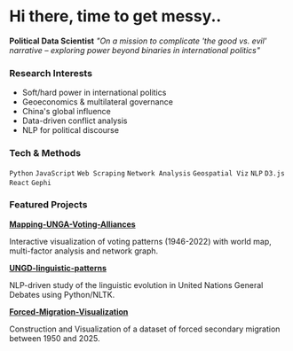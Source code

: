 # Hi there, time to get messy..


> 
**Political Data Scientist** *"On a mission to complicate 'the good vs. evil' narrative – exploring power beyond binaries in international politics"*


### Research Interests  
- Soft/hard power in international politics  
- Geoeconomics & multilateral governance  
- China's global influence  
- Data-driven conflict analysis  
- NLP for political discourse  

### Tech & Methods  
`Python` `JavaScript` `Web Scraping` `Network Analysis` `Geospatial Viz` `NLP` `D3.js` `React` `Gephi`  


### Featured Projects  
[**Mapping-UNGA-Voting-Alliances**](https://github.com/Pigeon-Effect/Mapping-UNGA-Voting-Alliances)

Interactive visualization of voting patterns (1946-2022) with world map, multi-factor analysis and network graph. 

[**UNGD-linguistic-patterns**](https://github.com/Pigeon-Effect/UNGD-linguistic-patterns)

NLP-driven study of the linguistic evolution in United Nations General Debates using Python/NLTK.

[**Forced-Migration-Visualization**](https://github.com/Pigeon-Effect/Forced-Migration-Visualization)

Construction and Visualization of a dataset of forced secondary migration between 1950 and 2025.



